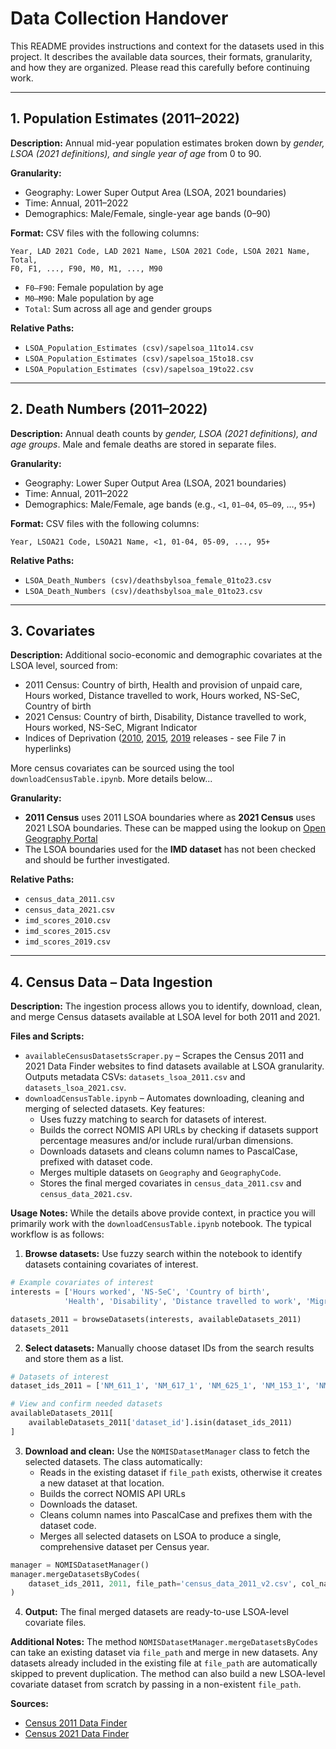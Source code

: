 # Data Collection Handover

This README provides instructions and context for the datasets used in this project. It describes the available data sources, their formats, granularity, and how they are organized. Please read this carefully before continuing work.

---

## 1. Population Estimates (2011–2022)

**Description:**
Annual mid-year population estimates broken down by *gender, LSOA (2021 definitions), and single year of age* from 0 to 90.

**Granularity:**

- Geography: Lower Super Output Area (LSOA, 2021 boundaries)
- Time: Annual, 2011–2022
- Demographics: Male/Female, single-year age bands (0–90)

**Format:**
CSV files with the following columns:

```
Year, LAD 2021 Code, LAD 2021 Name, LSOA 2021 Code, LSOA 2021 Name, Total,
F0, F1, ..., F90, M0, M1, ..., M90
```

- `F0–F90`: Female population by age
- `M0–M90`: Male population by age
- `Total`: Sum across all age and gender groups

**Relative Paths:**

- `LSOA_Population_Estimates (csv)/sapelsoa_11to14.csv`
- `LSOA_Population_Estimates (csv)/sapelsoa_15to18.csv`
- `LSOA_Population_Estimates (csv)/sapelsoa_19to22.csv`

---

## 2. Death Numbers (2011–2022)

**Description:**
Annual death counts by *gender, LSOA (2021 definitions), and age groups*. Male and female deaths are stored in separate files.

**Granularity:**

- Geography: Lower Super Output Area (LSOA, 2021 boundaries)
- Time: Annual, 2011–2022
- Demographics: Male/Female, age bands (e.g., `<1`, `01–04`, `05–09`, …, `95+`)

**Format:**
CSV files with the following columns:

```
Year, LSOA21 Code, LSOA21 Name, <1, 01-04, 05-09, ..., 95+
```

**Relative Paths:**

- `LSOA_Death_Numbers (csv)/deathsbylsoa_female_01to23.csv`
- `LSOA_Death_Numbers (csv)/deathsbylsoa_male_01to23.csv`

---

## 3. Covariates

**Description:**
Additional socio-economic and demographic covariates at the LSOA level, sourced from:

- 2011 Census: Country of birth, Health and provision of unpaid care, Hours worked, Distance travelled to work, Hours worked, NS-SeC, Country of birth
- 2021 Census: Country of birth, Disability, Distance travelled to work, Hours worked, NS-SeC, Migrant Indicator
- Indices of Deprivation ([2010](https://www.gov.uk/government/statistics/english-indices-of-deprivation-2010), [2015](https://www.gov.uk/government/statistics/english-indices-of-deprivation-2015), [2019](https://www.gov.uk/government/statistics/english-indices-of-deprivation-2019) releases - see File 7 in hyperlinks)

More census covariates can be sourced using the tool `downloadCensusTable.ipynb`. More details below...

**Granularity:**

- **2011 Census** uses 2011 LSOA boundaries where as **2021 Census** uses 2021 LSOA boundaries. These can be mapped using the lookup on [Open Geography Portal](https://geoportal.statistics.gov.uk/search?sort=Date%20Created%7Ccreated%7Cdesc&tags=LUP_EXACT_LSOA11_LSOA21)
- The LSOA boundaries used for the **IMD dataset** has not been checked and should be further investigated. 

**Relative Paths:**

- `census_data_2011.csv`
- `census_data_2021.csv`
- `imd_scores_2010.csv`
- `imd_scores_2015.csv`
- `imd_scores_2019.csv`

---

## 4. Census Data – Data Ingestion

**Description:**
The ingestion process allows you to identify, download, clean, and merge Census datasets available at LSOA level for both 2011 and 2021.

**Files and Scripts:**

- `availableCensusDatasetsScraper.py` – Scrapes the Census 2011 and 2021 Data Finder websites to find datasets available at LSOA granularity. Outputs metadata CSVs: `datasets_lsoa_2011.csv` and `datasets_lsoa_2021.csv`.
- `downloadCensusTable.ipynb` – Automates downloading, cleaning and merging of selected datasets. Key features:
  - Uses fuzzy matching to search for datasets of interest.
  - Builds the correct NOMIS API URLs by checking if datasets support percentage measures and/or include rural/urban dimensions.
  - Downloads datasets and cleans column names to PascalCase, prefixed with dataset code.
  - Merges multiple datasets on `Geography` and `GeographyCode`.
  - Stores the final merged covariates in `census_data_2011.csv` and `census_data_2021.csv`.

**Usage Notes:**
While the details above provide context, in practice you will primarily work with the `downloadCensusTable.ipynb` notebook. The typical workflow is as follows:

1. **Browse datasets:** Use fuzzy search within the notebook to identify datasets containing covariates of interest. 
```python
# Example covariates of interest
interests = ['Hours worked', 'NS-SeC', 'Country of birth', 
            'Health', 'Disability', 'Distance travelled to work', 'Migrant']

datasets_2011 = browseDatasets(interests, availableDatasets_2011)
datasets_2011
```
2. **Select datasets:** Manually choose dataset IDs from the search results and store them as a list. 
```python
# Datasets of interest
dataset_ids_2011 = ['NM_611_1', 'NM_617_1', 'NM_625_1', 'NM_153_1', 'NM_559_1', 'NM_562_1', 'NM_933_1']

# View and confirm needed datasets
availableDatasets_2011[
    availableDatasets_2011['dataset_id'].isin(dataset_ids_2011)
]
```
3. **Download and clean:** Use the `NOMISDatasetManager` class to fetch the selected datasets. The class automatically:
   - Reads in the existing dataset if `file_path` exists, otherwise it creates a new dataset at that location. 
   - Builds the correct NOMIS API URLs 
   - Downloads the dataset.
   - Cleans column names into PascalCase and prefixes them with the dataset code.
   - Merges all selected datasets on LSOA to produce a single, comprehensive dataset per Census year.
```python
manager = NOMISDatasetManager()
manager.mergeDatasetsByCodes(
    dataset_ids_2011, 2011, file_path='census_data_2011_v2.csv', col_names_mapping_path='column_names_census_2011'
)
```
4. **Output:** The final merged datasets are ready-to-use LSOA-level covariate files.

**Additional Notes:** The method `NOMISDatasetManager.mergeDatasetsByCodes` can take an existing dataset via `file_path` and merge in new datasets. Any datasets already included in the existing file at `file_path` are automatically skipped to prevent duplication. The method can also build a new LSOA-level covariate dataset from scratch by passing in a non-existent `file_path`.

**Sources:**

- [Census 2011 Data Finder](https://www.nomisweb.co.uk/census/2011/data_finder)
- [Census 2021 Data Finder](https://www.nomisweb.co.uk/census/2021/data_finder)


